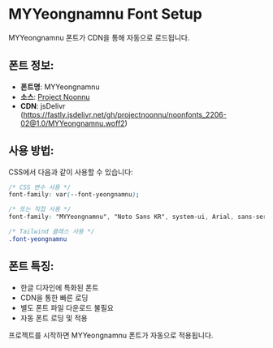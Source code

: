 # MYYeongnamnu Font Setup

MYYeongnamnu 폰트가 CDN을 통해 자동으로 로드됩니다.

## 폰트 정보:

- **폰트명**: MYYeongnamnu
- **소스**: [Project Noonnu](https://github.com/projectnoonnu/noonfonts_2206-02)
- **CDN**: jsDelivr (https://fastly.jsdelivr.net/gh/projectnoonnu/noonfonts_2206-02@1.0/MYYeongnamnu.woff2)

## 사용 방법:

CSS에서 다음과 같이 사용할 수 있습니다:

```css
/* CSS 변수 사용 */
font-family: var(--font-yeongnamnu);

/* 또는 직접 사용 */
font-family: "MYYeongnamnu", "Noto Sans KR", system-ui, Arial, sans-serif;

/* Tailwind 클래스 사용 */
.font-yeongnamnu
```

## 폰트 특징:

- 한글 디자인에 특화된 폰트
- CDN을 통한 빠른 로딩
- 별도 폰트 파일 다운로드 불필요
- 자동 폰트 로딩 및 적용

프로젝트를 시작하면 MYYeongnamnu 폰트가 자동으로 적용됩니다.
